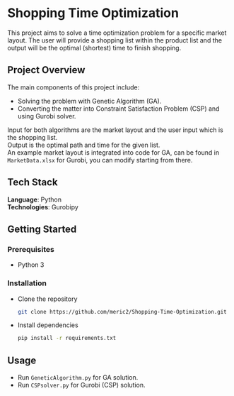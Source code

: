 # Shopping Time Optimization
This project aims to solve a time optimization problem for a specific market layout. The user will provide a shopping list within the product list and the output will be the optimal (shortest) time to finish shopping.  

## Project Overview

The main components of this project include:  

- Solving the problem with Genetic Algorithm (GA).  
- Converting the matter into Constraint Satisfaction Problem (CSP) and using Gurobi solver.  
  
Input for both algorithms are the market layout and the user input which is the shopping list.  
Output is the optimal path and time for the given list.  
An example market layout is integrated into code for GA, can be found in `MarketData.xlsx` for Gurobi, you can modify starting from there.  
 

## Tech Stack

**Language**: Python  
**Technologies**: Gurobipy  

## Getting Started  

### Prerequisites  
- Python 3  

### Installation  

- Clone the repository
  ```bash
  git clone https://github.com/meric2/Shopping-Time-Optimization.git  
  ```  

- Install dependencies
  ```bash
  pip install -r requirements.txt
  ```  

## Usage

- Run `GeneticAlgorithm.py` for GA solution.  
- Run `CSPsolver.py` for Gurobi (CSP) solution.  
